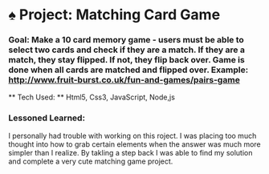 # ♠️ Project: Matching Card Game

### Goal: Make a 10 card memory game - users must be able to select two cards and check if they are a match. If they are a match, they stay flipped. If not, they flip back over. Game is done when all cards are matched and flipped over. Example: http://www.fruit-burst.co.uk/fun-and-games/pairs-game 

** Tech Used: ** Html5, Css3, JavaScript, Node,js

### Lessoned Learned:

I personally had trouble with working on this roject. I was placing too much thought into how to grab certain elements when the answer was much more simpler than I realize. By takling a step back I was able to find my solution and complete a very cute matching game project.

